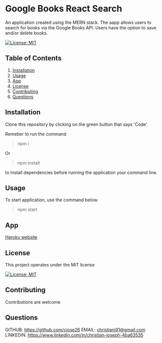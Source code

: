 # Google Books React Search

An application created using the MERN stack. The aapp allows users to search for books via the Google Books API. Users have the option to save and/or delete books.

[![License: MIT](https://img.shields.io/badge/License-MIT-yellow.svg)](https://opensource.org/licenses/MIT)

## Table of Contents

1. [Installation](#Installation)
2. [Usage](#Usage)
3. [App](#App)
4. [License](#License)
5. [Contributing](#Contributing)
6. [Questions](#Questions)

## Installation

Clone this repository by clicking on the green button that says 'Code'

Remeber to run the command

> npm i

Or

> npm install

to install dependencies before running the application your command line.

## Usage

To start application, use the command below.

> npm start

## App

<a href="https://cryptic-savannah-37401.herokuapp.com/">Heroku website</a>

## License

This project operates under the MIT license

[![License: MIT](https://img.shields.io/badge/License-MIT-yellow.svg)](https://opensource.org/licenses/MIT)

## Contributing

Contributions are welcome

## Questions

GITHUB: https://github.com/cjose26
EMAIL: christianj91@gmail.com
LINKEDIN: https://www.linkedin.com/in/christian-joseph-4ba63535
